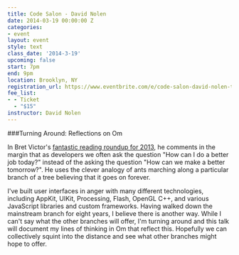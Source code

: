 ```yaml
---
title: Code Salon - David Nolen
date: 2014-03-19 00:00:00 Z
categories:
- event
layout: event
style: text
class_date: '2014-3-19'
upcoming: false
start: 7pm
end: 9pm
location: Brooklyn, NY
registration_url: https://www.eventbrite.com/e/code-salon-david-nolen-tickets-10566102497
fee_list:
- - Ticket
  - "$15"
instructor: David Nolen
---
```


###Turning Around: Reflections on Om

In Bret Victor's [fantastic reading roundup for
2013](http://worrydream.com/Links2013/), he comments in the margin
that as developers we often ask the question "How can I do a better
job today?" instead of the asking the question "How can we make a
better tomorrow?". He uses the clever analogy of ants marching along a
particular branch of a tree believing that it goes on forever.

I've built user interfaces in anger with many different technologies,
including AppKit, UIKit, Processing, Flash, OpenGL C++, and various
JavaScript libraries and custom frameworks. Having walked down the
mainstream branch for eight years, I believe there is another
way. While I can't say what the other branches will offer, I'm turning
around and this talk will document my lines of thinking in Om that
reflect this. Hopefully we can collectively squint into the distance
and see what other branches might hope to offer.
